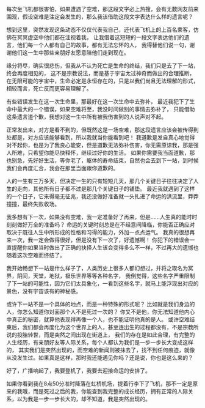 每次坐飞机都很害怕，如果遭遇了空难，那这段文字必上热搜，会有无数网友前来围观，假设空难是注定会发生的，那么我该借助这段文字表达什么样的遗言呢？

想到这里，突然发现这条动态不仅仅代表我自己，还代表飞机上的上百名乘客，仿佛在冥冥虚空中他们都在注视着我，
让我借着这短短的一段文字表达他们的遗言，他们每一个人都有自己的故事，都有无法忘怀的人，
我得替他们说一句，谢谢他们这一生中那些亲朋好友愿意陪他们走到现在。

缘分将尽，确实很悲伤，但我从不认为死亡是生命的终结，我们只是去了下一站，终会再度相见的，
这不是宗教说法，而是基于宇宙太过神奇而做出的合理推断，
在无限可能的宇宙中，生命必定是永恒存在的，只是以我们尚且无法理解的形式，相较而言，死亡反而更容易理解了。

有些错误发生在这一次生命里，那最好在这一次生命中去弥补，
最近我犯下了生命中最大的一个错误，如果空难将至，我没时间做别的事情去弥补了，
只能借助这条遗言道个歉，我想对这一生中所有被我伤害到的人说声对不起。

正常发出来，对方是看不到的，但既然这是一场空难，那这段遗言应该会被传得到处都是，对方应该能够看到，所以我就当你能看到吧！
我道歉是发自真心地觉得对不起你，也是为了我良心能安，但是道歉无法弥补伤害，你无需原谅我，那是强人所难，只希望你能尽快释怀，继续过好你的生活。
如果你需要我当面道歉，那也别急，先好好生活，等你老了，躯体的寿命结束，自然也会去到下一站，到时候我们会再度汇合，我会在那里当面跟你道歉的。

人的一生有三万多天，但决定一生的只有短短几天，那几个关键日子往往决定了人生的走向，其他所有日子都不过是那几个关键日子的铺垫。
最近我就遇到了这样的一个日子，它来得毫无征兆，我还没做好准备就一头扎进了命运的洪流里，莽莽撞撞，最终失败收场。

我多想有下一次，如果没有空难，我一定准备好了再来，但是……人生真的能时时刻刻做好万全的准备吗？
命运的关键时刻总是在不经意间降临，你能否正确应对取决于既往人生中所形成的性格和习得的能力，外加一点点运气。
我真的很想再来一次，我一定会做得很好，但是没有下一次了，好遗憾啊！
你犯下的错误会一直提醒你如果当时做出了正确的抉择人生该会变得多么不一样，不过再大的遗憾也随着这次空难而终结了。

我开始畅想下一站是什么样子了，人类历史上很多人都幻想过，并将之取名为冥界，阴间，天堂，地狱，极乐世界等等各种名字，
我倒觉得，这些名字严重限制了下一站的可能性，因为它们太具象化，一看到这些名字，就马上能浮现出对应的景色，没有宇宙该有的神秘感。

或许下一站不是一个具体的地点，而是一种特殊的形式呢？
比如就是我们身边的人，你怎么知道你对面那个人不是死过一次的？
你又不是他，你无法知道他内心中真正的秘密，就算他表现得再像一个人，也不能证明他真的是人。
或许空难结束后，我们都会再度化为这个世界上的人，甚至连出生的过程都没有，不是宗教所说的投胎转世，而是突然之间出现在街道上，
我们的存在是如此合理，有完整的人生经历，有亲朋好友等人际关系，每个人都认为我们是一步一步长大变成这样的，
其实我们是突然出现的，而空难的新闻则被抹去了，找不到任何痕迹，就像从没发生过。如果真是这样，那时我还能遇见你吗？还是说，你也是这么来的？

好了，广播响起了，我要登机了，我要去迎接命运的安排了。

如果你看到我在8点50分准时降落在虹桥机场，提着行李下了飞机，那不一定是原来的我哦，而是死过之后的我，你能查到我完整的成长经历，拥有正常的人际关系，以为我是一步一步长大的，却不知道，我是突然出现的。
